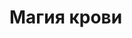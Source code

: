 # Магия крови

[//]: # ()
[//]: # (| Название      | Сложности | МП | Действие | Требование             | Тест                                     | Описание                                                                                                                                                                                                                                                                                                                                                 |)

[//]: # (|---------------|-----------|----|----------|------------------------|------------------------------------------|----------------------------------------------------------------------------------------------------------------------------------------------------------------------------------------------------------------------------------------------------------------------------------------------------------------------------------------------------------|)

[//]: # (| Жертва кровью | 14        | 4  | Основное | специлизация Маг Крови |                                          | Вы можете вытянуть жизнь из союзника &#40;1ХП=1МП до 25&#41; и восстановить свои ХП.                                                                                                                                                                                                                                                                             |)

[//]: # (| Раб крови     | 19        | 20 | Основное | Кровотечение           | сила воли &#40;самодисциплина&#41; vs.SP         | Вы можете подчинить себе цель &#40;у которой есть кровь&#41; если она не пройдет проверку. Каждый новый раунд цель проходит проверку на попытку избавится от контроля. Штраф -2 к атаке если цель пыталась пройти проверку в этом раунде.                                                                                                                        |)

[//]: # (| Кровавая рана | 17        | 8  | Основное | специлизация Маг Крови | выносливость &#40;запас жизненных сил&#41; vs.SP | Все цели с кровью в радиусе 12 ярдов получают 1д6+Магия урона. Если провалили проверку в это раунде пропускают основное действие.                                                                                                                                                                                                                        |)

[//]: # (| Кровотечение  | 19        | 15 | Основное | Кровавая рана          | выносливость &#40;запас жизненных сил&#41; vs.SP | Цель в 50 ярдах от вас получает 4д6+Магия урона. Если цель прошла проверку получает только 2д6. Прием Грандиозное заклинание стоит всего 2SP.                                                                                                                                                                                                            |)

[//]: # (| Чтение мыслей | 17        | 15 | 1 min    | специлизация Маг Крови | сила воли &#40;самодисциплина&#41; vs.SP         | Вы касаетесь цели и сосредотачиваетесь на минуту. Цель должна протий тест. Если успешно вы не можете проникнуть в ее разум, но вы можете потратить еще 5МП, чтобы снова попытаться. Если проникли то можете потребовать от ГМа, чтобы цель ответила честно на кол-во вопросов равное вашему уровню Магии &#40;1 вопрос в минуту&#41;. Очень болезненно для цели. |)

[//]: # (| Разрушение    | 13        | 3  | 1min     | специлизация Маг Крови | сила воли &#40;самодисциплина&#41; vs.SP         | &#40;Круциатус ^^&#41; Заклинание для допроса. В течении него штрафы -3 ко всем проверкам.                                                                                                                                                                                                                                                                       |)
